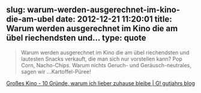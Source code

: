 slug: warum-werden-ausgerechnet-im-kino-die-am-ubel
date: 2012-12-21 11:20:01
title: Warum werden ausgerechnet im Kino die am übel riechendsten und...
type: quote
---

> Warum werden ausgerechnet im Kino die am übel riechendsten und lautesten Snacks verkauft, die man sich nur vorstellen kann? Pop Corn, Nacho-Chips. Warum nichts Geruch- und Geräusch-neutrales, sagen wir …Kartoffel-Püree!

[Großes Kino - 10 Gründe, warum ich lieber zuhause bleibe | G! gutjahrs blog](http://gutjahr.biz/2012/12/grosses-kino/)
